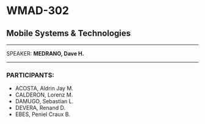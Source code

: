 # WMAD-302

## Mobile Systems & Technologies

---

SPEAKER: **MEDRANO, Dave H.**

---

### PARTICIPANTS:
- ACOSTA, Aldrin Jay M.
- CALDERON, Lorenz M.
- DAMUGO, Sebastian L.
- DEVERA, Renand D.
- EBES, Peniel Craux B.
